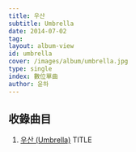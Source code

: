 ```yaml
---
title: 우산
subtitle: Umbrella
date: 2014-07-02
tag:
layout: album-view
id: umbrella
cover: /images/album/umbrella.jpg
type: single
index: 數位單曲
author: 윤하
---
```


## 收錄曲目

1. [우산 (Umbrella)](/umbrella/umbrella) <span class="badge">TITLE</span>
